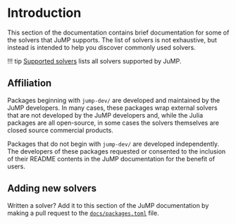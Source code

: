 # Introduction

This section of the documentation contains brief documentation for some of the
solvers that JuMP supports. The list of solvers is not exhaustive, but instead
is intended to help you discover commonly used solvers.

!!! tip
    [Supported solvers](@ref) lists all solvers supported by JuMP.

## Affiliation

Packages beginning with `jump-dev/` are developed and maintained by the
JuMP developers. In many cases, these packages wrap external solvers that are
not developed by the JuMP developers and, while the Julia packages are all
open-source, in some cases the solvers themselves are closed source commercial
products.

Packages that do not begin with `jump-dev/` are developed independently. The
developers of these packages requested or consented to the inclusion of their
README contents in the JuMP documentation for the benefit of users.

## Adding new solvers

Written a solver? Add it to this section of the JuMP documentation by making
a pull request to the [`docs/packages.toml`](https://github.com/jump-dev/JuMP.jl/blob/master/docs/packages.toml)
file.
